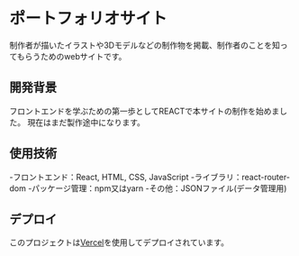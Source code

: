 # ポートフォリオサイト

制作者が描いたイラストや3Dモデルなどの制作物を掲載、制作者のことを知ってもらうためのwebサイトです。

## 開発背景

フロントエンドを学ぶための第一歩としてREACTで本サイトの制作を始めました。
現在はまだ製作途中になります。

## 使用技術

-フロントエンド：React, HTML, CSS, JavaScript
-ライブラリ：react-router-dom
-パッケージ管理：npm又はyarn
-その他：JSONファイル(データ管理用)

## デプロイ

このプロジェクトは[Vercel](https://vercel.com/)を使用してデプロイされています。
